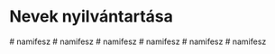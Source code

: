 # Nevek nyilvántartása 

#   n a m i f e s z  
 #   n a m i f e s z  
 #   n a m i f e s z  
 #   n a m i f e s z  
 #   n a m i f e s z  
 #   n a m i f e s z  
 